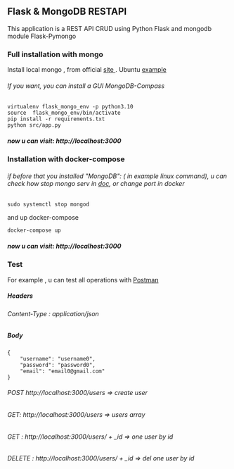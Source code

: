 ## Flask & MongoDB RESTAPI

This application is a REST API CRUD using Python Flask and mongodb module Flask-Pymongo

### Full installation with mongo
Install local mongo , from  official <a href="https://www.mongodb.com/docs/manual/administration/install-community/"> site </a>. Ubuntu <a href="https://www.mongodb.com/docs/manual/tutorial/install-mongodb-on-ubuntu/#considerations ">example</a>

###### If you want, you can install a GUI MongoDB-Compass
```
virtualenv flask_mongo_env -p python3.10
source  flask_mongo_env/bin/activate
pip install -r requirements.txt
python src/app.py
```
##### now u can visit: http://localhost:3000


### Installation with docker-compose 

###### if before that you installed "MongoDB": ( in example linux command), u can check how stop mongo serv in <a href="https://www.mongodb.com/docs/manual/">doc</a>, or change port in docker

```
sudo systemctl stop mongod
```

and up docker-compose

```
docker-compose up
```

##### now u can visit: http://localhost:3000


### Test

For example , u can test all operations with <a href="https://www.postman.com/downloads/"> Postman </a>
##### Headers
###### Content-Type : application/json
##### Body
```
{
    "username": "username0",
    "password": "password0",
    "email": "email0@gmail.com"
}
```
###### POST http://localhost:3000/users => create user
###### GET: http://localhost:3000/users => users array
###### GET : http://localhost:3000/users/ + _id => one user by id
###### DELETE : http://localhost:3000/users/ + _id => del one user by id
